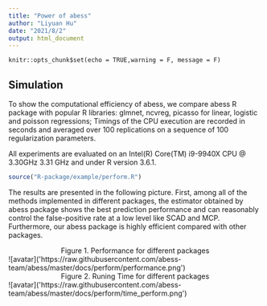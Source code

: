 ```yaml
---
title: "Power of abess"
author: "Liyuan Hu"
date: "2021/8/2"
output: html_document
---
```


```{r setup, include=FALSE}
knitr::opts_chunk$set(echo = TRUE,warning = F, message = F)
```

## Simulation

To show the computational efficiency of abess, 
we compare abess R package with popular R libraries: glmnet, ncvreg, picasso for linear, logistic and poisson regressions; 
Timings of the CPU execution are recorded in seconds and averaged over 100 replications on a sequence
of 100 regularization parameters.


All experiments are
evaluated on an  Intel(R) Core(TM) i9-9940X CPU @ 3.30GHz 3.31 GHz and under R version 3.6.1. 

```r
source("R-package/example/perform.R")
```

The results are presented in the following picture. First, among all of the methods implemented in different packages,
the estimator obtained by abess package shows the best prediction performance and can reasonably control the false-positive rate 
at a low level like SCAD and MCP. Furthermore, our abess package is highly efficient compared with 
other packages.


<center> Figure 1. Performance for different packages </center>
![avatar]('https://raw.githubusercontent.com/abess-team/abess/master/docs/perform/performance.png')


<center> Figure 2. Runing Time for different packages </center>
![avatar]('https://raw.githubusercontent.com/abess-team/abess/master/docs/perform/time_perform.png')

